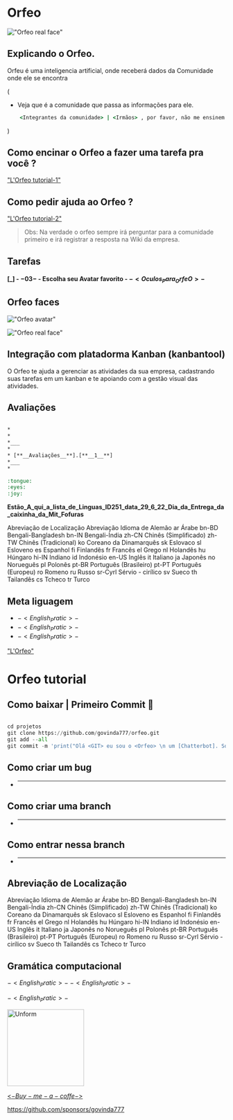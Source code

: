 # Orfeo

!["Orfeo real face"](./imgs/orfeo.real.face.jpeg)

## Explicando o Orfeo.

Orfeu é uma inteligencia artificial, onde receberá dados da Comunidade onde ele se encontra

(
* Veja que é a comunidade que passa as informações para ele.

```cmd
    <Integrantes da comunidade> | <Irmãos> , por favor, não me ensinem coisas erradas para mim, tenho apenas 2 anos de vida.
```
)




## Como encinar o Orfeo a fazer uma tarefa pra você ?

["L'Orfeo tutorial-1"](./README.LOrfeo_Lang.md)

## Como pedir ajuda ao Orfeo ?

["L'Orfeo tutorial-2"](./README.LOrfeo_Lang.md)

> Obs: Na verdade o orfeo sempre irá perguntar para a comunidade primeiro e irá registrar a resposta na Wiki da empresa.

## Tarefas

#### [_] - $- 03 -$ - Escolha seu Avatar favorito - $- <Oculos_Para_OrfeO> -$

## Orfeo faces

!["Orfeo avatar"](./imgs/orfeo.avatar.jpeg)

!["Orfeo real face"](./imgs/orfeo.avatar.face1.jpeg)

## Integração com platadorma Kanban (kanbantool)

O Orfeo te ajuda a gerenciar as atividades da sua empresa, cadastrando suas tarefas em um kanban e te apoiando com a gestão visual das atividades.


## Avaliações


```cmd

*
*
*___
*
* [**__Avaliações__**].[**__1__**]
*___
*

:tongue:
:eyes:
:joy:

```



__Estão_A_qui_a_lista_de_Linguas_ID251_data_29_6_22_Dia_da_Entrega_da_caixinha_da_Mit_Fofuras__

Abreviação de Localização
Abreviação	Idioma
de	Alemão
ar	Árabe
bn-BD	Bengali-Bangladesh
bn-IN	Bengali-Índia
zh-CN	Chinês (Simplificado)
zh-TW	Chinês (Tradicional)
ko	Coreano
da	Dinamarquês
sk	Eslovaco
sl	Esloveno
es	Espanhol
fi	Finlandês
fr	Francês
el	Grego
nl	Holandês
hu	Húngaro
hi-IN	Indiano
id	Indonésio
en-US	Inglês
it	Italiano
ja	Japonês
no	Norueguês
pl	Polonês
pt-BR	Português (Brasileiro)
pt-PT	Português (Europeu)
ro	Romeno
ru	Russo
sr-Cyrl	Sérvio - cirílico
sv	Sueco
th	Tailandês
cs	Tcheco
tr	Turco

## Meta liguagem

* $- < English _ Pratic > -$
* $- < English _ Pratic > -$
* $- <English_Pratic> -$

["L'Orfeo"](./README.LOrfeo_Lang.md)



# Orfeo tutorial

## Como baixar | Primeiro Commit :robot:

```python

cd projetos
git clone https://github.com/govinda777/orfeo.git
git add --all
git commit -m 'print("Olá <GIT> eu sou o <Orfeo> \n um [Chatterbot]. Sou **representante** de Inteligencias Coletivas.")'


```

## Como criar um bug

* -------------

## Como criar uma branch

* -------------

## Como entrar nessa branch

* -------------

##  Abreviação de Localização


Abreviação	Idioma
de	Alemão
ar	Árabe
bn-BD	Bengali-Bangladesh
bn-IN	Bengali-Índia
zh-CN	Chinês (Simplificado)
zh-TW	Chinês (Tradicional)
ko	Coreano
da	Dinamarquês
sk	Eslovaco
sl	Esloveno
es	Espanhol
fi	Finlandês
fr	Francês
el	Grego
nl	Holandês
hu	Húngaro
hi-IN	Indiano
id	Indonésio
en-US	Inglês
it	Italiano
ja	Japonês
no	Norueguês
pl	Polonês
pt-BR	Português (Brasileiro)
pt-PT	Português (Europeu)
ro	Romeno
ru	Russo
sr-Cyrl	Sérvio - cirílico
sv	Sueco
th	Tailandês
cs	Tcheco
tr	Turco

## Gramática computacional

$- < English _ Pratic > -$
$- < English _ Pratic > -$

$- <English_Pratic> -$


<p style="magin-top:100px" align="left">

<a href="https://github.com/govinda777/buy-me-a-coffe">

<img src="./imgs/buymea.jpg" height="177" width="177" alt="Unform" />

<$- Buy-me-a-coffe -$>

</a>

</p>


https://github.com/sponsors/govinda777

